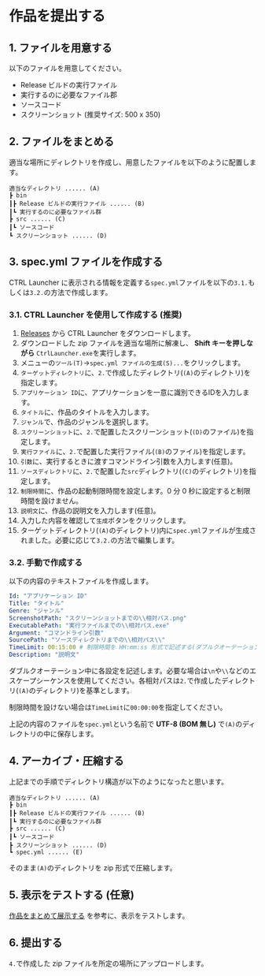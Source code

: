 # 作品を提出する

## 1. ファイルを用意する
以下のファイルを用意してください。
- Release ビルドの実行ファイル
- 実行するのに必要なファイル郡
- ソースコード
- スクリーンショット (推奨サイズ: 500 x 350)

## 2. ファイルをまとめる
適当な場所にディレクトリを作成し、用意したファイルを以下のように配置します。

```
適当なディレクトリ ...... (A)
┣ bin
┃┣ Release ビルドの実行ファイル ...... (B)
┃┗ 実行するのに必要なファイル群
┣ src ...... (C)
┃┗ ソースコード
┗ スクリーンショット ...... (D)
```

## 3. spec.yml ファイルを作成する
CTRL Launcher に表示される情報を定義する`spec.yml`ファイルを以下の`3.1.`もしくは`3.2.`の方法で作成します。

### 3.1. CTRL Launcher を使用して作成する (推奨)
1. [Releases](https://github.com/gssequence/CtrlLauncher/releases) から CTRL Launcher をダウンロードします。
2. ダウンロードした zip ファイルを適当な場所に解凍し、 **Shift キーを押しながら**  `CtrlLauncher.exe`を実行します。
3. メニューの`ツール(T)`→`spec.yml ファイルの生成(S)...`をクリックします。
4. `ターゲットディレクトリ`に、`2.`で作成したディレクトリ(`(A)`のディレクトリ)を指定します。
5. `アプリケーション ID`に、アプリケーションを一意に識別できるIDを入力します。
6. `タイトル`に、作品のタイトルを入力します。
7. `ジャンル`で、作品のジャンルを選択します。
8. `スクリーンショット`に、`2.`で配置したスクリーンショット(`(D)`のファイル)を指定します。
9. `実行ファイル`に、`2.`で配置した実行ファイル(`(B)`のファイル)を指定します。
10. `引数`に、実行するときに渡すコマンドライン引数を入力します(任意)。
11. `ソースディレクトリ`に、`2.`で配置した`src`ディレクトリ(`(C)`のディレクトリ)を指定します。
12. `制限時間`に、作品の起動制限時間を設定します。0 分 0 秒に設定すると制限時間を設けません。
13. `説明文`に、作品の説明文を入力します(任意)。
14. 入力した内容を確認して`生成`ボタンをクリックします。
15. ターゲットディレクトリ(`(A)`のディレクトリ)内に`spec.yml`ファイルが生成されました。必要に応じて`3.2.`の方法で編集します。

### 3.2. 手動で作成する
以下の内容のテキストファイルを作成します。

```yaml
Id: "アプリケーション ID"
Title: "タイトル"
Genre: "ジャンル"
ScreenshotPath: "スクリーンショットまでの\\相対パス.png"
ExecutablePath: "実行ファイルまでの\\相対パス.exe"
Argument: "コマンドライン引数"
SourcePath: "ソースディレクトリまでの\\相対パス\\"
TimeLimit: 00:15:00 # 制限時間を HH:mm:ss 形式で記述する(ダブルクオーテーションはつけないこと)
Description: "説明文"
```

ダブルクオーテーション中に各設定を記述します。必要な場合は`\n`や`\\`などのエスケープシーケンスを使用してください。各相対パスは`2.`で作成したディレクトリ(`(A)`のディレクトリ)を基準とします。

制限時間を設けない場合は`TimeLimit`に`00:00:00`を指定してください。

上記の内容のファイルを`spec.yml`という名前で **UTF-8 (BOM 無し)** で`(A)`のディレクトリの中に保存します。

## 4. アーカイブ・圧縮する
上記までの手順でディレクトリ構造が以下のようになったと思います。

```
適当なディレクトリ ...... (A)
┣ bin
┃┣ Release ビルドの実行ファイル ...... (B)
┃┗ 実行するのに必要なファイル群
┣ src ...... (C)
┃┗ ソースコード
┣ スクリーンショット ...... (D)
┗ spec.yml ...... (E)
```

そのまま`(A)`のディレクトリを zip 形式で圧縮します。

## 5. 表示をテストする (任意)
[作品をまとめて展示する](for-administrators.md) を参考に、表示をテストします。

## 6. 提出する
`4.`で作成した zip ファイルを所定の場所にアップロードします。

